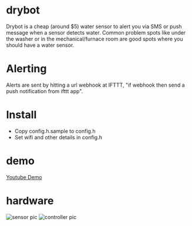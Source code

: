 # drybot
Drybot is a cheap (around $5) water sensor to alert you
via SMS or push message when a sensor detects water.
Common problem spots like under the washer or in the mechanical/furnace room are good spots 
where you should have a water sensor.

# Alerting
Alerts are sent by hitting a url webhook at IFTTT,
"if webhook then send a push notification from ifttt app".

# Install
- Copy config.h.sample to config.h
- Set wifi and other details in config.h

# demo
[Youtube Demo](https://youtu.be/TYNeofcWZgk)

# hardware
![sensor pic](./img/sensor.png)
![controller pic](./img/controller.png)
